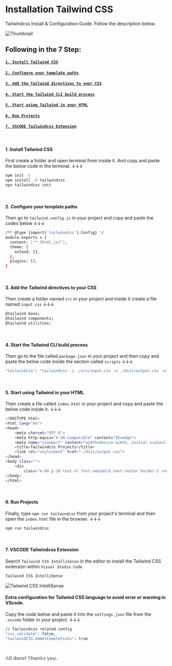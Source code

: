 # Installation Tailwind CSS
Tailwindcss Install &amp; Configuration Guide. Follow the description below.

![Thumbnail](https://lh3.googleusercontent.com/drive-viewer/AJc5JmS3S2bhn5u41T82MdIaofTtqAUpCa5Hg_Q-YLxiUmxO1pKz7dBfDUO4BPS-Mi-p91I52DJ-HpDgpduxYjKAOVMRtMt3AA=w1366-h649)

## Following in the 7 Step:

#### [`1. Install Tailwind CSS`](#install-tailwindcss)
#### [`2. Configure your template paths`](#configure-paths)
#### [`3. Add the Tailwind directives to your CSS`](#add-css)
#### [`4. Start the Tailwind CLI build process`](#cli-build)
#### [`5. Start using Tailwind in your HTML`](#html-linked)
#### [`6. Run Projects`](#run-project)
#### [`7. VSCODE Tailwindcss Extension`](#vscode-extension)

</br>

#### <a name="install-tailwindcss">**1.** Install Tailwind CSS</a>
First create a folder and open terminal from inside it. And copy and paste the below code in the terminal. ↓↓↓
```bash
npm init -y
npm install -D tailwindcss
npx tailwindcss init
```
</br>

#### <a name="configure-paths">**2.** Configure your template paths</a>
Then go to `tailwind.config.js` in your project and copy and paste the codes below ↓↓↓

```bash
/** @type {import('tailwindcss').Config} */
module.exports = {
  content: ["*.{html,js}"],
  theme: {
    extend: {},
  },
  plugins: [],
}
```
</br>

#### <a name="add-css">**3.** Add the Tailwind directives to your CSS</a>
Then create a folder named `src` in your project and inside it create a file named `input.css` ↓↓↓
```bash
@tailwind base;
@tailwind components;
@tailwind utilities;
```
</br>

#### <a name="cli-build">**4.** Start the Tailwind CLI build process</a>
Then go to the file called `package.json` in your project and then copy and paste the below code inside the section called `scripts` ↓↓↓

```bash
"tailwindcss": "tailwindcss -i ./src/input.css -o ./dist/output.css -w"
```
</br>

#### <a name="html-linked">**5.** Start using Tailwind in your HTML</a>
Then create a file called `index.html` in your project and copy and paste the below code inside it. ↓↓↓

```bash
<!DOCTYPE html>
<html lang="en">
<head>
    <meta charset="UTF-8">
    <meta http-equiv="X-UA-Compatible" content="IE=edge">
    <meta name="viewport" content="width=device-width, initial-scale=1.0">
    <title>Tailwindcss Projects</title>
    <link rel="stylesheet" href="./dist/output.css">
</head>
<body class="">
    <div
        class="m-60 p-10 text-xl font-semibold text-center border-2 rounded-xl bg-gray-900 text-cyan-200 border-sky-400">HELLO! Tailwind CSS</div>
</body>
</html>
```
</br>

#### <a name="run-project">**6.** Run Projects</a>
Finally, type `npm run tailwindcss` from your project's terminal and then open the `index.html` file in the browser. ↓↓↓

```bash
npm run tailwindcss
```
</br>

#### <a name="vscode-extension">**7.** VSCODE Tailwindcss Extension</a>
Search `Tailwind CSS IntelliSense` in the editor to install the Tailwind CSS extension within `Visual Studio Code`

```bash
Tailwind CSS IntelliSense
```

![Tailwind CSS IntelliSense](https://lh3.googleusercontent.com/drive-viewer/AJc5JmRueA-kP6ukVIziTZEwqAtKWmMsUGdBCKcyn0JnLKmiEOtJzRT98uII2aPeQfJUyFkLNaMmXrsLBWQbiBNEiERLbfHSHQ=w1366-h649)

#### Extra configuration for Tailwind CSS language to avoid error or warning in VScode.
Copy the code below and paste it into the `settings.json` file from the `.vscode` folder in your project. ↓↓↓

```bash
// Tailwindcss related config
"css.validate": false,
"tailwindCSS.emmetCompletions": true
```
</br>

𝔸𝕝𝕝 𝕕𝕠𝕟𝕖! 𝕋𝕙𝕒𝕟𝕜𝕤 𝕪𝕠𝕦..
